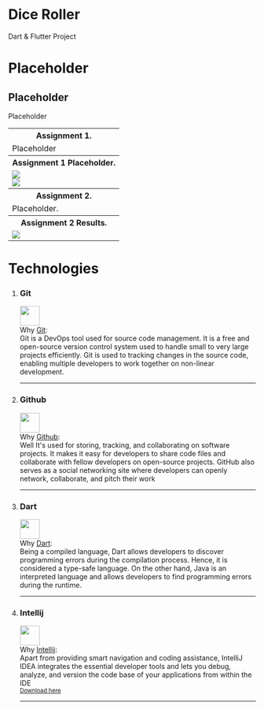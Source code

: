 # Dice Roller
Dart & Flutter Project
<h1>Placeholder</h1>
<h2>Placeholder</h2>
<p>
    Placeholder
</p>
<table>
  <tr>
    <th>Assignment 1.</th>
  </tr>
  <tr>
    <td>Placeholder</td>
  </tr>
  <tr>
    <th>Assignment 1 Placeholder.</th>
  </tr>
    <tr>
      <td>
        <img src="#"><br>
        <img src="#"><br>
      </td>
  </tr>
  <tr>
    <th>Assignment 2.</th>
  </tr>
  <tr>
    <td>Placeholder.<br>
  </tr>
  <tr>
      <th>Assignment 2 Results.</th>
  </tr>
  <tr>
      <td>
        <img src="#"><br>
      </td>
  </tr>
</table>
<h1>Technologies</h1>
<ol>
    <li>
        <h3>Git</h3><p>
        <img src="assets/image/icons/git.png" width="40px" height="40x"><br>
        Why <a href="https://git-scm.com/" target="_blank">Git</a>:<br>
        Git is a DevOps tool used for source code management. It is a free and open-source version control system used to handle small to very large projects efficiently. Git is used to tracking changes in the source code, enabling multiple developers to work together on non-linear development.
        </p><hr>
    </li>
    <li>
        <h3>Github</h3><p>
        <img src="assets/image/icons/github.png" width="40px" height="40x"><br>
        Why <a href="https://github.com/" target="_blank">Github</a>:<br>
        Well It's used for storing, tracking, and collaborating on software projects. It makes it easy for developers to share code files and collaborate with fellow developers on open-source projects. GitHub also serves as a social networking site where developers can openly network, collaborate, and pitch their work 
        </p><hr>
    </li>
    <li>
        <h3>Dart</h3><p>
        <img src="assets/image/icons/dart2.png" width="40" height="40"><br>
        Why <a href="https://dart.dev/" target="_blank">Dart</a>:<br>
        Being a compiled language, Dart allows developers to discover programming errors during the compilation process. 
        Hence, it is considered a type-safe language. 
        On the other hand, 
        Java is an interpreted language and allows developers to find programming errors during the runtime.
        </p><hr>
    </li>
    <li>
        <h3>Intellij</h3><p>
        <img src="assets/image/icons/intellij.png" width="40px" height="40x"><br>
        Why <a href="https://www.jetbrains.com/idea/" target="_blank">Intellij</a>:<br>
        Apart from providing smart navigation and coding assistance, 
        IntelliJ IDEA integrates the essential developer tools and lets you debug, analyze, 
        and version the code base of your applications from within the IDE<br>
        <small><a href="https://www.jetbrains.com/idea/download/?section=windows" target="_blank">Download here</a></small>
        </p><hr>
    </li>
</ol>